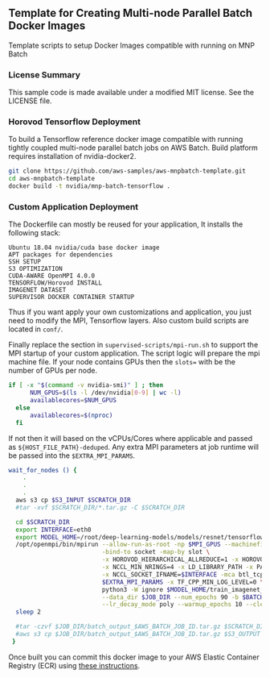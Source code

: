 ## Template for Creating Multi-node Parallel Batch Docker Images

Template scripts to setup Docker Images compatible with running on MNP Batch

### License Summary

This sample code is made available under a modified MIT license. See the LICENSE file.

### Horovod Tensorflow Deployment
To build a Tensorflow reference docker image compatible with running tightly coupled multi-node parallel batch jobs on AWS Batch. Build platform requires installation of nvidia-docker2.

```bash
git clone https://github.com/aws-samples/aws-mnpbatch-template.git
cd aws-mnpbatch-template
docker build -t nvidia/mnp-batch-tensorflow .
```

### Custom Application Deployment
The Dockerfile can mostly be reused for your application, It installs the following stack:
```
Ubuntu 18.04 nvidia/cuda base docker image
APT packages for dependencies
SSH SETUP
S3 OPTIMIZATION
CUDA-AWARE OpenMPI 4.0.0
TENSORFLOW/Horovod INSTALL
IMAGENET DATASET
SUPERVISOR DOCKER CONTAINER STARTUP
```
Thus if you want apply your own customizations and application, you just need to modify the MPI, Tensorflow layers. Also custom build scripts are located in ```conf/```.

Finally replace the section in ```supervised-scripts/mpi-run.sh``` to support the MPI startup of your custom application. The script logic will prepare the mpi machine file. If your node contains GPUs then the ```slots=```  with be the number of GPUs per node. 
```bash
if [ -x "$(command -v nvidia-smi)" ] ; then
      NUM_GPUS=$(ls -l /dev/nvidia[0-9] | wc -l)
      availablecores=$NUM_GPUS
  else
      availablecores=$(nproc)
  fi
```
If not then it will based on the vCPUs/Cores where applicable and passed as ```${HOST_FILE_PATH}-deduped```. Any extra MPI parameters at job runtime will be passed into the ```$EXTRA_MPI_PARAMS```.
```bash
wait_for_nodes () {
	.
	.
	.
  aws s3 cp $S3_INPUT $SCRATCH_DIR
  #tar -xvf $SCRATCH_DIR/*.tar.gz -C $SCRATCH_DIR

  cd $SCRATCH_DIR
  export INTERFACE=eth0
  export MODEL_HOME=/root/deep-learning-models/models/resnet/tensorflow
  /opt/openmpi/bin/mpirun --allow-run-as-root -np $MPI_GPUS --machinefile ${HOST_FILE_PATH}-deduped -mca plm_rsh_no_tree_spawn 1 \
                          -bind-to socket -map-by slot \
                          -x HOROVOD_HIERARCHICAL_ALLREDUCE=1 -x HOROVOD_FUSION_THRESHOLD=16777216 \
                          -x NCCL_MIN_NRINGS=4 -x LD_LIBRARY_PATH -x PATH -mca pml ob1 -mca btl ^openib \
                          -x NCCL_SOCKET_IFNAME=$INTERFACE -mca btl_tcp_if_include $INTERFACE \
                          $EXTRA_MPI_PARAMS -x TF_CPP_MIN_LOG_LEVEL=0 \
                          python3 -W ignore $MODEL_HOME/train_imagenet_resnet_hvd.py \
                          --data_dir $JOB_DIR --num_epochs 90 -b $BATCH_SIZE \
                          --lr_decay_mode poly --warmup_epochs 10 --clear_log
  sleep 2

  #tar -czvf $JOB_DIR/batch_output_$AWS_BATCH_JOB_ID.tar.gz $SCRATCH_DIR/*
  #aws s3 cp $JOB_DIR/batch_output_$AWS_BATCH_JOB_ID.tar.gz $S3_OUTPUT
 }
```
Once built you can commit this docker image to your AWS Elastic Container Registry (ECR) using [these instructions](https://docs.aws.amazon.com/AmazonECR/latest/userguide/docker-push-ecr-image.html). 

